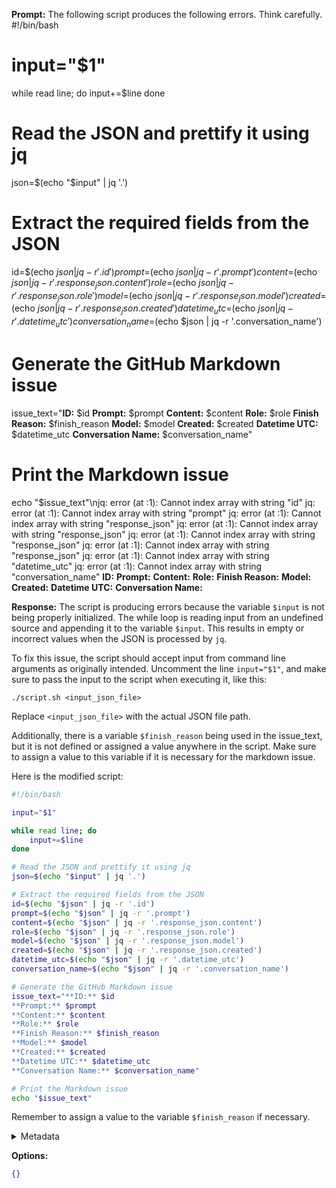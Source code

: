 **Prompt:**
The following script produces the following errors. Think carefully. #!/bin/bash

# input="$1"
while read line; do
    input+=$line
done

# Read the JSON and prettify it using jq
json=$(echo "$input" | jq '.')

# Extract the required fields from the JSON
id=$(echo $json | jq -r '.id')
prompt=$(echo $json | jq -r '.prompt')
content=$(echo $json | jq -r '.response_json.content')
role=$(echo $json | jq -r '.response_json.role')
model=$(echo $json | jq -r '.response_json.model')
created=$(echo $json | jq -r '.response_json.created')
datetime_utc=$(echo $json | jq -r '.datetime_utc')
conversation_name=$(echo $json | jq -r '.conversation_name')

# Generate the GitHub Markdown issue
issue_text="**ID:** $id
**Prompt:** $prompt
**Content:** $content
**Role:** $role
**Finish Reason:** $finish_reason
**Model:** $model
**Created:** $created
**Datetime UTC:** $datetime_utc
**Conversation Name:** $conversation_name"

# Print the Markdown issue
echo "$issue_text"\njq: error (at <stdin>:1): Cannot index array with string "id"
jq: error (at <stdin>:1): Cannot index array with string "prompt"
jq: error (at <stdin>:1): Cannot index array with string "response_json"
jq: error (at <stdin>:1): Cannot index array with string "response_json"
jq: error (at <stdin>:1): Cannot index array with string "response_json"
jq: error (at <stdin>:1): Cannot index array with string "response_json"
jq: error (at <stdin>:1): Cannot index array with string "datetime_utc"
jq: error (at <stdin>:1): Cannot index array with string "conversation_name"
**ID:**
**Prompt:**
**Content:**
**Role:**
**Finish Reason:**
**Model:**
**Created:**
**Datetime UTC:**
**Conversation Name:**

**Response:**
The script is producing errors because the variable `$input` is not being properly initialized. The while loop is reading input from an undefined source and appending it to the variable `$input`. This results in empty or incorrect values when the JSON is processed by `jq`.

To fix this issue, the script should accept input from command line arguments as originally intended. Uncomment the line `input="$1"`, and make sure to pass the input to the script when executing it, like this:

```
./script.sh <input_json_file>
```

Replace `<input_json_file>` with the actual JSON file path.

Additionally, there is a variable `$finish_reason` being used in the issue_text, but it is not defined or assigned a value anywhere in the script. Make sure to assign a value to this variable if it is necessary for the markdown issue.

Here is the modified script:

```bash
#!/bin/bash

input="$1"

while read line; do
    input+=$line
done

# Read the JSON and prettify it using jq
json=$(echo "$input" | jq '.')

# Extract the required fields from the JSON
id=$(echo "$json" | jq -r '.id')
prompt=$(echo "$json" | jq -r '.prompt')
content=$(echo "$json" | jq -r '.response_json.content')
role=$(echo "$json" | jq -r '.response_json.role')
model=$(echo "$json" | jq -r '.response_json.model')
created=$(echo "$json" | jq -r '.response_json.created')
datetime_utc=$(echo "$json" | jq -r '.datetime_utc')
conversation_name=$(echo "$json" | jq -r '.conversation_name')

# Generate the GitHub Markdown issue
issue_text="**ID:** $id
**Prompt:** $prompt
**Content:** $content
**Role:** $role
**Finish Reason:** $finish_reason
**Model:** $model
**Created:** $created
**Datetime UTC:** $datetime_utc
**Conversation Name:** $conversation_name"

# Print the Markdown issue
echo "$issue_text"
```

Remember to assign a value to the variable `$finish_reason` if necessary.

<details><summary>Metadata</summary>

- Duration: 16887 ms
- Datetime: 2023-09-19T22:14:16.626390
- Model: gpt-3.5-turbo-0613

</details>

**Options:**
```json
{}
```

